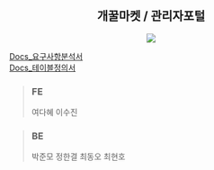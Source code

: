 <div align=center><h2>개꿀마켓 / 관리자포털</h2></div>

<p align="center">
<img src="https://user-images.githubusercontent.com/94984063/155962173-e46894da-c522-4b6c-a174-24ffcdb29836.png">
</p>

<a href="https://docs.google.com/spreadsheets/d/1V4JNLWZiBxMLPLtpu9mBjPhwUIZ5XT5dIaFqhbDnIAo/edit#gid=1119771986">Docs_요구사항분석서</a> <br>
<a href="https://docs.google.com/spreadsheets/d/1FAxnCE9a6kWKEflgONFWx1Tmj7Lh_pmYeHNMJik6eiY/edit?usp=sharing">Docs_테이블정의서</a> <br>

> ### FE
> 여다혜
> 이수진

> ### BE
> 박준모
> 정한결
> 최동오
> 최현호
